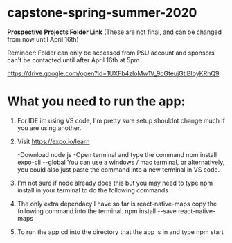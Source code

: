 # capstone-spring-summer-2020

**Prospective Projects Folder Link** (These are not final, and can be changed from now until April 16th)


Reminder: Folder can only be accessed from PSU account and sponsors can't be contacted until after April 16th at 5pm

https://drive.google.com/open?id=1UXFb4zloMw1V_9cGteujGtlBlbyKRhQ9

# What you need to run the app:

1. For IDE im using VS code, I'm pretty sure setup shouldnt change much if you are using another.

2. Visit https://expo.io/learn
    
    -Download node.js
    -Open terminal and type the command 
          npm install expo-cli --global
        You can use a windows / mac terminal, or alternatively, you could also just paste the command into a new terminal in VS code.

3. I'm not sure if node already does this but you may need to type 
    npm install 
      in your terminal to do the following commands

4. The only extra dependacy I have so far is react-native-maps copy the following command into the terminal.
    npm install --save react-native-maps
    
5. To run the app cd into the directory that the app is in and type 
    npm start
